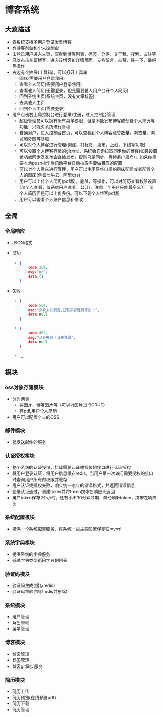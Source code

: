 # 博客系统

## 大致描述

+ 该系统支持多用户登录发表博客
+ 有博客前台和个人控制台
+ 未登录用户进入主页，查看到博客列表，标签，分类，关于我，搜索，友联等
+ 可以点击某篇博客，进入该博客的详情页面。支持留言，点赞，踩一下，举报等操作
+ 右边有个抽屉(工具箱)，可以打开工具箱
  + 图床(需要用户登录使用)
  + 查看个人简历(需要用户登录使用)
  + 查看他人简历(无需登录，但是需要他人用户公开个人简历)
  + 回到系统主页(系统主页，没有文章标签)
  + 去其他人主页
  + 回到个人主页(需要登录)
+ 用户点击右上角控制台进行登录/注册，进入控制台管理
  + 超级管理员可以拥有所有菜单权限，但是不能发布博客或创建个人简历等功能，只能对系统进行管理
  + 普通用户，进入控制台首页，可以查看到个人博客点赞数量，浏览量，浏览趋势图等功能
  + 可以对个人博客进行管理(创建，打标签，发布，上线，下线等功能)
  + 可以设置个人博客存储的git地址，系统会自动拉取同步你的博客(如果设置该功能同步及发布会直接发布，否则只是同步，等待用户发布)，如果你需要本地push操作后自动平台自动拉取需要做相应的配置
  + 可以对个人图床进行管理，用户可以使用系统自带的图床配置或者配置个人的图床(例如七牛云，阿里oss)
  + 用户可以上传个人简历(pdf版)，删除，等操作，可以对简历查看权限设置(仅个人查看，仅系统用户查看，公开)，注意一个用户只能最多公开一份个人简历但是可以上传多份。可以下载个人博客pdf版
  + 用户可以查看个人账户信息和修改

## 全局

### 全局响应

+ JSON格式

+ 成功

  + ```json
    {
        code:200,
        msg:"ok",
        data:{}
    }
    ```

+ 失败

  + ```json
    {
        code:500,
        msg:"系统未知漏洞,已联系管理员修复！",
        data:null
    }
    ```

  + ```json
    {
        code:401,
        msg:"认证失败！请先登录",
        data:null
    }
    ```

  + ...

## 模块

### oss对象存储模块

+ 分为两类
  + 存图片，博客图片等（可以对图片进行CRUD）
  + 存pdf,用户个人简历
+ 用户可以配置个人的OSS

### 邮件模块

+ 就发送邮件的服务

### 认证授权模块

+ 整个系统的认证授权，拦截需要认证或授权的接口进行认证授权
+ 将用户登录认证，将用户信息缓存redis，当用户第一次访问需要授权的接口时查询用户所有的权限并缓存
+ 用户认证或授权失败，响应统一响应的错误格式，并返回错误信息
+ 登录认证通过，创建token并将token携带在响应头返回
+ 用户token保存2个小时，还有小于30分钟过期，自动刷新token，携带在响应头

### 系统配置模块

+ 提供一个系统配置服务，将系统一些主要配置保存在mysql

### 系统字典模块

+ 提供系统的字典服务
+ 通过字典类型返回字典的列表

### 验证码模块

+ 验证码生成(缓存redis)
+ 验证码校验(校验redis并删除)

### 系统模块

+ 用户管理
+ 角色管理
+ 菜单管理

### 博客模块

+ 博客管理
+ 标签管理
+ 博客git同步服务

### 简历模块

+ 简历上传
+ 简历预览(在线预览pdf)
+ 简历下载
+ 简历管理